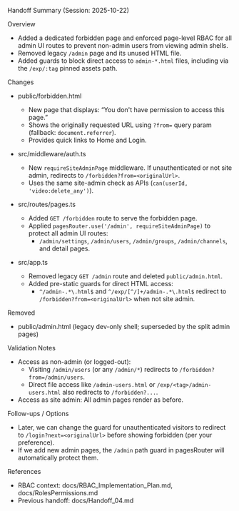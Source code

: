 Handoff Summary (Session: 2025-10-22)

Overview
- Added a dedicated forbidden page and enforced page-level RBAC for all admin UI routes to prevent non-admin users from viewing admin shells.
- Removed legacy `/admin` page and its unused HTML file.
- Added guards to block direct access to `admin-*.html` files, including via the `/exp/:tag` pinned assets path.

Changes
- public/forbidden.html
  - New page that displays: “You don't have permission to access this page.”
  - Shows the originally requested URL using `?from=` query param (fallback: `document.referrer`).
  - Provides quick links to Home and Login.

- src/middleware/auth.ts
  - New `requireSiteAdminPage` middleware. If unauthenticated or not site admin, redirects to `/forbidden?from=<originalUrl>`.
  - Uses the same site-admin check as APIs (`can(userId, 'video:delete_any')`).

- src/routes/pages.ts
  - Added `GET /forbidden` route to serve the forbidden page.
  - Applied `pagesRouter.use('/admin', requireSiteAdminPage)` to protect all admin UI routes:
    - `/admin/settings`, `/admin/users`, `/admin/groups`, `/admin/channels`, and detail pages.

- src/app.ts
  - Removed legacy `GET /admin` route and deleted `public/admin.html`.
  - Added pre-static guards for direct HTML access:
    - `^/admin-.*\.html$` and `^/exp/[^/]+/admin-.*\.html$` redirect to `/forbidden?from=<originalUrl>` when not site admin.

Removed
- public/admin.html (legacy dev-only shell; superseded by the split admin pages)

Validation Notes
- Access as non-admin (or logged-out):
  - Visiting `/admin/users` (or any `/admin/*`) redirects to `/forbidden?from=/admin/users`.
  - Direct file access like `/admin-users.html` or `/exp/<tag>/admin-users.html` also redirects to `/forbidden?...`.
- Access as site admin: All admin pages render as before.

Follow-ups / Options
- Later, we can change the guard for unauthenticated visitors to redirect to `/login?next=<originalUrl>` before showing forbidden (per your preference).
- If we add new admin pages, the `/admin` path guard in pagesRouter will automatically protect them.

References
- RBAC context: docs/RBAC_Implementation_Plan.md, docs/RolesPermissions.md
- Previous handoff: docs/Handoff_04.md

